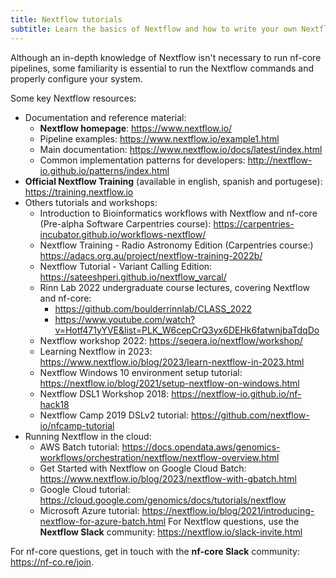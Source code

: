 ```yaml
---
title: Nextflow tutorials
subtitle: Learn the basics of Nextflow and how to write your own Nextflow pipelines.
---
```


Although an in-depth knowledge of Nextflow isn't necessary to run nf-core pipelines,
some familiarity is essential to run the Nextflow commands and properly configure your system.

Some key Nextflow resources:

- Documentation and reference material:
  - **Nextflow homepage**: <https://www.nextflow.io/>
  - Pipeline examples: <https://www.nextflow.io/example1.html>
  - Main documentation: <https://www.nextflow.io/docs/latest/index.html>
  - Common implementation patterns for developers: <http://nextflow-io.github.io/patterns/index.html>
- **Official Nextflow Training** (available in english, spanish and portugese): <https://training.nextflow.io>
- Others tutorials and workshops:
  - Introduction to Bioinformatics workflows with Nextflow and nf-core (Pre-alpha Software Carpentries course): <https://carpentries-incubator.github.io/workflows-nextflow/>
  - Nextflow Training - Radio Astronomy Edition (Carpentries course:) <https://adacs.org.au/project/nextflow-training-2022b/>
  - Nextflow Tutorial - Variant Calling Edition: <https://sateeshperi.github.io/nextflow_varcal/>
  - Rinn Lab 2022 undergraduate course lectures, covering Nextflow and nf-core:
    - <https://github.com/boulderrinnlab/CLASS_2022>
    - <https://www.youtube.com/watch?v=Hotf471yYVE&list=PLK_W6cepCrQ3yx6DEHk6fatwnjbaTdqDo>
  - Nextflow workshop 2022: <https://seqera.io/nextflow/workshop/>
  - Learning Nextflow in 2023: <https://www.nextflow.io/blog/2023/learn-nextflow-in-2023.html>
  - Nextflow Windows 10 environment setup tutorial: https://nextflow.io/blog/2021/setup-nextflow-on-windows.html
  - Nextflow DSL1 Workshop 2018: <https://nextflow-io.github.io/nf-hack18>
  - Nextflow Camp 2019 DSLv2 tutorial: <https://github.com/nextflow-io/nfcamp-tutorial>
- Running Nextflow in the cloud:
  - AWS Batch tutorial: <https://docs.opendata.aws/genomics-workflows/orchestration/nextflow/nextflow-overview.html>
  - Get Started with Nextflow on Google Cloud Batch: https://www.nextflow.io/blog/2023/nextflow-with-gbatch.html
  - Google Cloud tutorial: <https://cloud.google.com/genomics/docs/tutorials/nextflow>
  - Microsoft Azure tutorial: <https://nextflow.io/blog/2021/introducing-nextflow-for-azure-batch.html>
    For Nextflow questions, use the **Nextflow Slack** community:
    <https://nextflow.io/slack-invite.html>

For nf-core questions, get in touch with the **nf-core Slack** community: <https://nf-co.re/join>.
